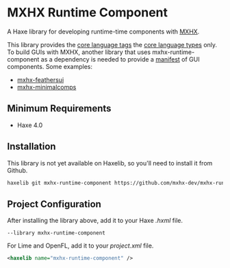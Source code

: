 # MXHX Runtime Component

A Haxe library for developing runtime-time components with [MXHX](https://mxhx.dev/).

This library provides the [core language tags](https://mxhx.dev/learn/language-tags/) the [core language types](https://mxhx.dev/learn/core-types/) only. To build GUIs with MXHX, another library that uses mxhx-runtime-component as a dependency is needed to provide a [manifest](https://mxhx.dev/learn/manifests/) of GUI components. Some examples:

- [mxhx-feathersui](https://github.com/mxhx-dev/mxhx-feathersui)
- [mxhx-minimalcomps](https://github.com/mxhx-dev/mxhx-minimalcomps)

## Minimum Requirements

- Haxe 4.0

## Installation

This library is not yet available on Haxelib, so you'll need to install it from Github.

```sh
haxelib git mxhx-runtime-component https://github.com/mxhx-dev/mxhx-runtime-component.git
```

## Project Configuration

After installing the library above, add it to your Haxe _.hxml_ file.

```hxml
--library mxhx-runtime-component
```

For Lime and OpenFL, add it to your _project.xml_ file.

```xml
<haxelib name="mxhx-runtime-component" />
```
